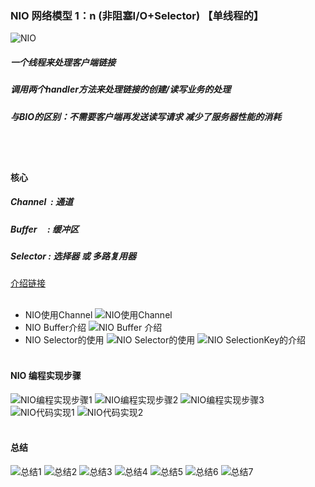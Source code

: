 ### NIO 网络模型 1：n (非阻塞I/O+Selector) 【单线程的】 
![NIO](../../../images/io/nio/NIO网络模型1.jpg)
##### 一个线程来处理客户端链接
##### 调用两个handler方法来处理链接的创建/读写业务的处理
##### 与BIO的区别：不需要客户端再发送读写请求 减少了服务器性能的消耗
<br/><br/>
#### 核心
##### Channel&nbsp;&nbsp;:&nbsp;通道
##### Buffer&nbsp;&nbsp;&nbsp;&nbsp;&nbsp;:&nbsp;缓冲区
##### Selector&nbsp;:&nbsp;选择器 或 多路复用器
[介绍链接](https://www.imooc.com/video/19330)
<br/><br/>
* NIO使用Channel
![NIO使用Channel](../../../images/io/nio/NIO使用Channel.jpg)
* NIO Buffer介绍
![NIO Buffer 介绍](../../../images/io/nio/Buffer的四个属性.jpg)
* NIO Selector的使用
![NIO Selector的使用](../../../images/io/nio/Selector的使用.jpg)
![NIO SelectionKey的介绍](../../../images/io/nio/SelectionKey介绍.jpg)
<br/><br/>
#### NIO 编程实现步骤
![NIO编程实现步骤1](../../../images/io/nio/NIO编程实现步骤1.jpg)
![NIO编程实现步骤2](../../../images/io/nio/NIO编程实现步骤2.jpg)
![NIO编程实现步骤3](../../../images/io/nio/NIO编程实现步骤3.jpg)
![NIO代码实现1](../../../images/io/nio/代码实现1.jpg)
![NIO代码实现2](../../../images/io/nio/代码实现2.jpg)
<br/><br/>
#### 总结
![总结1](../../../images/io/nio/总结1.jpg)
![总结2](../../../images/io/nio/总结2.jpg)
![总结3](../../../images/io/nio/总结3.jpg)
![总结4](../../../images/io/nio/总结4.jpg)
![总结5](../../../images/io/nio/总结5.jpg)
![总结6](../../../images/io/nio/总结6.jpg)
![总结7](../../../images/io/nio/总结7.jpg)